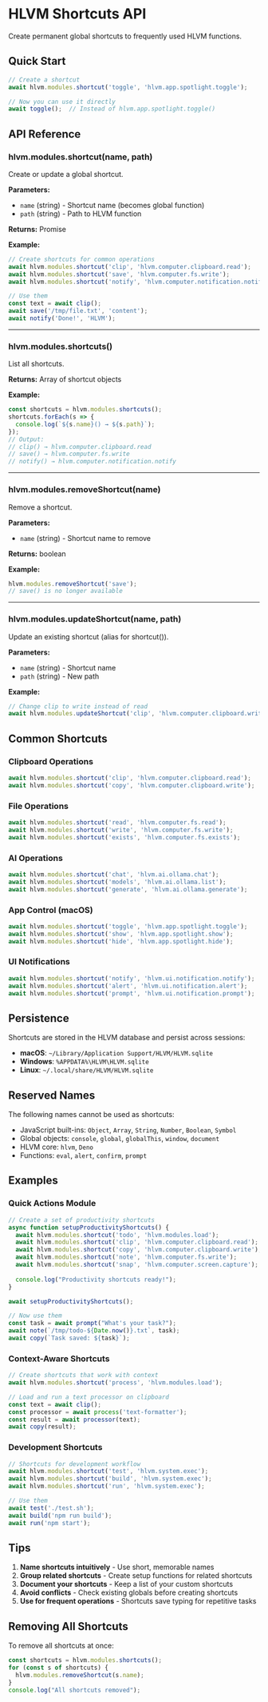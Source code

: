 # HLVM Shortcuts API

Create permanent global shortcuts to frequently used HLVM functions.

## Quick Start

```javascript
// Create a shortcut
await hlvm.modules.shortcut('toggle', 'hlvm.app.spotlight.toggle');

// Now you can use it directly
await toggle();  // Instead of hlvm.app.spotlight.toggle()
```

## API Reference

### hlvm.modules.shortcut(name, path)

Create or update a global shortcut.

**Parameters:**
- `name` (string) - Shortcut name (becomes global function)
- `path` (string) - Path to HLVM function

**Returns:** Promise<boolean>

**Example:**
```javascript
// Create shortcuts for common operations
await hlvm.modules.shortcut('clip', 'hlvm.computer.clipboard.read');
await hlvm.modules.shortcut('save', 'hlvm.computer.fs.write');
await hlvm.modules.shortcut('notify', 'hlvm.computer.notification.notify');

// Use them
const text = await clip();
await save('/tmp/file.txt', 'content');
await notify('Done!', 'HLVM');
```

---

### hlvm.modules.shortcuts()

List all shortcuts.

**Returns:** Array of shortcut objects

**Example:**
```javascript
const shortcuts = hlvm.modules.shortcuts();
shortcuts.forEach(s => {
  console.log(`${s.name}() → ${s.path}`);
});
// Output:
// clip() → hlvm.computer.clipboard.read
// save() → hlvm.computer.fs.write
// notify() → hlvm.computer.notification.notify
```

---

### hlvm.modules.removeShortcut(name)

Remove a shortcut.

**Parameters:**
- `name` (string) - Shortcut name to remove

**Returns:** boolean

**Example:**
```javascript
hlvm.modules.removeShortcut('save');
// save() is no longer available
```

---

### hlvm.modules.updateShortcut(name, path)

Update an existing shortcut (alias for shortcut()).

**Parameters:**
- `name` (string) - Shortcut name
- `path` (string) - New path

**Example:**
```javascript
// Change clip to write instead of read
await hlvm.modules.updateShortcut('clip', 'hlvm.computer.clipboard.write');
```

## Common Shortcuts

### Clipboard Operations
```javascript
await hlvm.modules.shortcut('clip', 'hlvm.computer.clipboard.read');
await hlvm.modules.shortcut('copy', 'hlvm.computer.clipboard.write');
```

### File Operations
```javascript
await hlvm.modules.shortcut('read', 'hlvm.computer.fs.read');
await hlvm.modules.shortcut('write', 'hlvm.computer.fs.write');
await hlvm.modules.shortcut('exists', 'hlvm.computer.fs.exists');
```

### AI Operations
```javascript
await hlvm.modules.shortcut('chat', 'hlvm.ai.ollama.chat');
await hlvm.modules.shortcut('models', 'hlvm.ai.ollama.list');
await hlvm.modules.shortcut('generate', 'hlvm.ai.ollama.generate');
```

### App Control (macOS)
```javascript
await hlvm.modules.shortcut('toggle', 'hlvm.app.spotlight.toggle');
await hlvm.modules.shortcut('show', 'hlvm.app.spotlight.show');
await hlvm.modules.shortcut('hide', 'hlvm.app.spotlight.hide');
```

### UI Notifications
```javascript
await hlvm.modules.shortcut('notify', 'hlvm.ui.notification.notify');
await hlvm.modules.shortcut('alert', 'hlvm.ui.notification.alert');
await hlvm.modules.shortcut('prompt', 'hlvm.ui.notification.prompt');
```

## Persistence

Shortcuts are stored in the HLVM database and persist across sessions:
- **macOS**: `~/Library/Application Support/HLVM/HLVM.sqlite`
- **Windows**: `%APPDATA%\HLVM\HLVM.sqlite`
- **Linux**: `~/.local/share/HLVM/HLVM.sqlite`

## Reserved Names

The following names cannot be used as shortcuts:
- JavaScript built-ins: `Object`, `Array`, `String`, `Number`, `Boolean`, `Symbol`
- Global objects: `console`, `global`, `globalThis`, `window`, `document`
- HLVM core: `hlvm`, `Deno`
- Functions: `eval`, `alert`, `confirm`, `prompt`

## Examples

### Quick Actions Module
```javascript
// Create a set of productivity shortcuts
async function setupProductivityShortcuts() {
  await hlvm.modules.shortcut('todo', 'hlvm.modules.load');
  await hlvm.modules.shortcut('clip', 'hlvm.computer.clipboard.read');
  await hlvm.modules.shortcut('copy', 'hlvm.computer.clipboard.write');
  await hlvm.modules.shortcut('note', 'hlvm.computer.fs.write');
  await hlvm.modules.shortcut('snap', 'hlvm.computer.screen.capture');
  
  console.log("Productivity shortcuts ready!");
}

await setupProductivityShortcuts();

// Now use them
const task = await prompt("What's your task?");
await note(`/tmp/todo-${Date.now()}.txt`, task);
await copy(`Task saved: ${task}`);
```

### Context-Aware Shortcuts
```javascript
// Create shortcuts that work with context
await hlvm.modules.shortcut('process', 'hlvm.modules.load');

// Load and run a text processor on clipboard
const text = await clip();
const processor = await process('text-formatter');
const result = await processor(text);
await copy(result);
```

### Development Shortcuts
```javascript
// Shortcuts for development workflow
await hlvm.modules.shortcut('test', 'hlvm.system.exec');
await hlvm.modules.shortcut('build', 'hlvm.system.exec');
await hlvm.modules.shortcut('run', 'hlvm.system.exec');

// Use them
await test('./test.sh');
await build('npm run build');
await run('npm start');
```

## Tips

1. **Name shortcuts intuitively** - Use short, memorable names
2. **Group related shortcuts** - Create setup functions for related shortcuts
3. **Document your shortcuts** - Keep a list of your custom shortcuts
4. **Avoid conflicts** - Check existing globals before creating shortcuts
5. **Use for frequent operations** - Shortcuts save typing for repetitive tasks

## Removing All Shortcuts

To remove all shortcuts at once:
```javascript
const shortcuts = hlvm.modules.shortcuts();
for (const s of shortcuts) {
  hlvm.modules.removeShortcut(s.name);
}
console.log("All shortcuts removed");
```